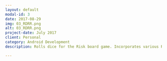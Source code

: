 ```yaml
---
layout: default
modal-id: 3
date: 2017-08-29
img: 03_RDRR.png
alt: 03_RDRR.png
project-date: July 2017
client: Personal
category: Android Development
description: Rolls dice for the Risk board game. Incorporates various Risk version abilities. <br /> <a href="https://play.google.com/store/apps/details?id=imaginary.question.rdrr">Flat Icons</a>

---
```

